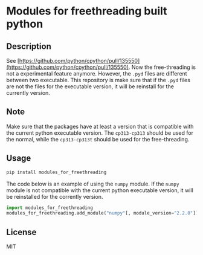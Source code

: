 # Modules for freethreading built python

## Description

See [https://github.com/python/cpython/pull/135550](https://github.com/python/cpython/pull/135550).
Now the free-threading is not a experimental feature anymore. However, the `.pyd` files are different between two executable.
This repository is make sure that if the `.pyd` files are not the files for the executable version, it will be reinstall for the currently version.

## Note

Make sure that the packages have at least a version that is compatible with the current python executable version.
The `cp313-cp313` should be used for the normal, while the `cp313-cp313t` should be used for the free-threading.

## Usage

```sh
pip install modules_for_freethreading
```

The code below is an example of using the `numpy` module. If the `numpy` module is not compatible with the current python executable version, it will be reinstalled for the corrently version.
```python
import modules_for_freethreading
modules_for_freethreading.add_module("numpy"[, module_version="2.2.0"])
```

## License

MIT

